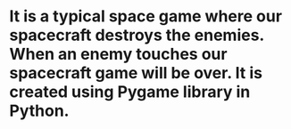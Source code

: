 # It is a typical space game where our spacecraft destroys the enemies. When an enemy touches our spacecraft game will be over. It is created using Pygame library in Python.
